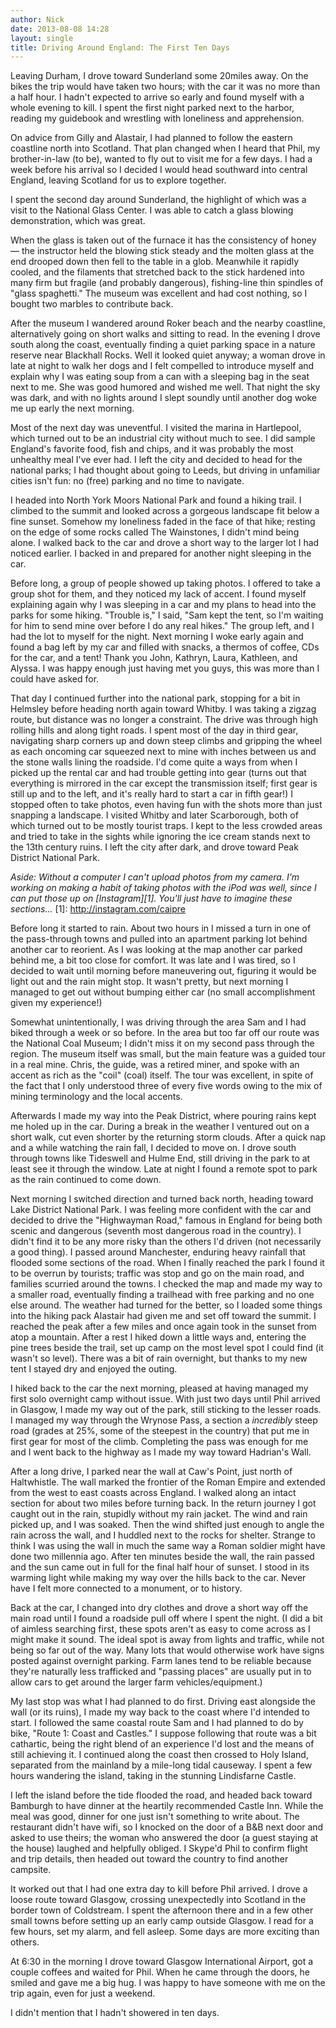 ```yaml
---
author: Nick
date: 2013-08-08 14:28
layout: single
title: Driving Around England: The First Ten Days
---
```

 Leaving Durham, I drove toward Sunderland some 20miles away. On the bikes the trip would have taken two hours; with the car it was no more than a half hour. I hadn't expected to arrive so early and found myself with a whole evening to kill. I spent the first night parked next to the harbor, reading my guidebook and wrestling with loneliness and apprehension.

On advice from Gilly and Alastair, I had planned to follow the eastern coastline north into Scotland. That plan changed when I heard that Phil, my brother-in-law (to be), wanted to fly out to visit me for a few days. I had a week before his arrival so I decided I would head southward into central England, leaving Scotland for us to explore together.

I spent the second day around Sunderland, the highlight of which was a visit to the National Glass Center. I was able to catch a glass blowing demonstration, which was great.

When the glass is taken out of the furnace it has the consistency of honey &mdash; the instructor held the blowing stick steady and the molten glass at the end drooped down then fell to the table in a glob. Meanwhile it rapidly cooled, and the filaments that stretched back to the stick hardened into many firm but fragile (and probably dangerous), fishing-line thin spindles of "glass spaghetti." The museum was excellent and had cost nothing, so I bought two marbles to contribute back.

After the museum I wandered around Roker beach and the nearby coastline, alternatively going on short walks and sitting to read. In the evening I drove south along the coast, eventually finding a quiet parking space in a nature reserve near Blackhall Rocks. Well it looked quiet anyway; a woman drove in late at night to walk her dogs and I felt compelled to introduce myself and explain why I was eating soup from a can with a sleeping bag in the seat next to me. She was good humored and wished me well. That night the sky was dark, and with no lights around I slept soundly until another dog woke me up early the next morning.

Most of the next day was uneventful. I visited the marina in Hartlepool, which turned out to be an industrial city without much to see. I did sample England's favorite food, fish and chips, and it was probably the most unhealthy meal I've ever had. I left the city and decided to head for the national parks; I had thought about going to Leeds, but driving in unfamiliar cities isn't fun: no (free) parking and no time to navigate.

I headed into North York Moors National Park and found a hiking trail. I climbed to the summit and looked across a gorgeous landscape fit below a fine sunset. Somehow my loneliness faded in the face of that hike; resting on the edge of some rocks called The Wainstones, I didn't mind being alone. I walked back to the car and drove a short way to the larger lot I had noticed earlier. I backed in and prepared for another night sleeping in the car.

Before long, a group of people showed up taking photos. I offered to take a group shot for them, and they noticed my lack of accent. I found myself explaining again why I was sleeping in a car and my plans to head into the parks for some hiking. "Trouble is," I said, "Sam kept the tent, so I'm waiting for him to send mine over before I do any real hikes." The group left, and I had the lot to myself for the night. Next morning I woke early again and found a bag left by my car and filled with snacks, a thermos of coffee, CDs for the car, and a tent! Thank you John, Kathryn, Laura, Kathleen, and Alyssa. I was happy enough just having met you guys, this was more than I could have asked for.

That day I continued further into the national park, stopping for a bit in Helmsley before heading north again toward Whitby. I was taking a zigzag route, but distance was no longer a constraint. The drive was through high rolling hills and along tight roads. I spent most of the day in third gear, navigating sharp corners up and down steep climbs and gripping the wheel as each oncoming car squeezed next to mine with inches between us and the stone walls lining the roadside. I'd come quite a ways from when I picked up the rental car and had trouble getting into gear (turns out that everything is mirrored in the car except the transmission itself; first gear is still up and to the left, and it's really hard to start a car in fifth gear!) I stopped often to take photos, even having fun with the shots more than just snapping a landscape. I visited Whitby and later Scarborough, both of which turned out to be mostly tourist traps. I kept to the less crowded areas and tried to take in the sights while ignoring the ice cream stands next to the 13th century ruins. I left the city after dark, and drove toward Peak District National Park.

*Aside: Without a computer I can't upload photos from my camera. I'm working on making a habit of taking photos with the iPod was well, since I can put those up on [Instagram][1]. You'll just have to imagine these sections...*
[1]: http://instagram.com/caipre

Before long it started to rain. About two hours in I missed a turn in one of the pass-through towns and pulled into an apartment parking lot behind another car to reorient. As I was looking at the map another car parked behind me, a bit too close for comfort. It was late and I was tired, so I decided to wait until morning before maneuvering out, figuring it would be light out and the rain might stop. It wasn't pretty, but next morning I managed to get out without bumping either car (no small accomplishment given my experience!)

Somewhat unintentionally, I was driving through the area Sam and I had biked through a week or so before. In the area but too far off our route was the National Coal Museum; I didn't miss it on my second pass through the region. The museum itself was small, but the main feature was a guided tour in a real mine. Chris, the guide, was a retired miner, and spoke with an accent as rich as the "coil" (coal) itself. The tour was excellent, in spite of the fact that I only understood three of every five words owing to the mix of mining terminology and the local accents.

Afterwards I made my way into the Peak District, where pouring rains kept me holed up in the car. During a break in the weather I ventured out on a short walk, cut even shorter by the returning storm clouds. After a quick nap and a while watching the rain fall, I decided to move on. I drove south through towns like Tideswell and Hulme End, still driving in the park to at least see it through the window. Late at night I found a remote spot to park as the rain continued to come down.

Next morning I switched direction and turned back north, heading toward Lake District National Park. I was feeling more confident with the car and decided to drive the "Highwayman Road," famous in England for being both scenic and dangerous (seventh most dangerous road in the country). I didn't find it to be any more risky than the others I'd driven (not necessarily a good thing). I passed around Manchester, enduring heavy rainfall that flooded some sections of the road. When I finally reached the park I found it to be overrun by tourists; traffic was stop and go on the main road, and families scurried around the towns. I checked the map and made my way to a smaller road, eventually finding a trailhead with free parking and no one else around. The weather had turned for the better, so I loaded some things into the hiking pack Alastair had given me and set off toward the summit. I reached the peak after a few miles and once again took in the sunset from atop a mountain. After a rest I hiked down a little ways and, entering the pine trees beside the trail, set up camp on the most level spot I could find (it wasn't so level). There was a bit of rain overnight, but thanks to my new tent I stayed dry and enjoyed the outing.

I hiked back to the car the next morning, pleased at having managed my first solo overnight camp without issue. With just two days until Phil arrived in Glasgow, I made my way out of the park, still sticking to the lesser roads. I managed my way through the Wrynose Pass, a section a *incredibly* steep road (grades at 25%,  some of the steepest in the country) that put me in first gear for most of the climb. Completing the pass was enough for me and I went back to the highway as I made my way toward Hadrian's Wall.

After a long drive, I parked near the wall at Caw's Point, just north of Haltwhistle. The wall marked the frontier of the Roman Empire and extended from the west to east coasts across England. I walked along an intact section for about two miles before turning back. In the return journey I got caught out in the rain, stupidly without my rain jacket. The wind and rain picked up, and I was soaked. Then the wind shifted just enough to angle the rain across the wall, and I huddled next to the rocks for shelter. Strange to think I was using the wall in much the same way a Roman soldier might have done two millennia ago. After ten minutes beside the wall, the rain passed and the sun came out in full for the final half hour of sunset. I stood in its warming light while making my way over the hills back to the car. Never have I felt more connected to a monument, or to history. 

Back at the car, I changed into dry clothes and drove a short way off the main road until I found a roadside pull off where I spent the night. (I did a bit of aimless searching first, these spots aren't as easy to come across as I might make it sound. The ideal spot is away from lights and traffic, while not being so far out of the way. Many lots that would otherwise work have signs posted against overnight parking. Farm lanes tend to be reliable because they're naturally less trafficked and "passing places" are usually put in to allow cars to get around the larger farm vehicles/equipment.)

My last stop was what I had planned to do first. Driving east alongside the wall (or its ruins), I made my way back to the coast where I'd intended to start. I followed the same coastal route Sam and I had planned to do by bike, "Route 1: Coast and Castles." I suppose following that route was a bit cathartic, being the right blend of an experience I'd lost and the means of still achieving it. I continued along the coast then crossed to Holy Island, separated from the mainland by a mile-long tidal causeway. I spent a few hours wandering the island, taking in the stunning Lindisfarne Castle.

I left the island before the tide flooded the road, and headed back toward Bamburgh to have dinner at the heartily recommended Castle Inn. While the meal was good, dinner for one just isn't something to write about. The restaurant didn't have wifi, so I knocked on the door of a B&B next door and asked to use theirs; the woman who answered the door (a guest staying at the house) laughed and helpfully obliged. I Skype'd  Phil to confirm flight and trip details, then headed out toward the country to find another campsite.

It worked out that I had one extra day to kill before Phil arrived. I drove a loose route toward Glasgow, crossing unexpectedly into Scotland in the border town of Coldstream. I spent the afternoon there and in a few other small towns before setting up an early camp outside Glasgow. I read for a few hours, set my alarm, and fell asleep. Some days are more exciting than others.

At 6:30 in the morning I drove toward Glasgow International Airport, got a couple coffees and waited for Phil. When he came through the doors, he smiled and gave me a big hug. I was happy to have someone with me on the trip again, even for just a weekend.

I didn't mention that I hadn't showered in ten days. 
